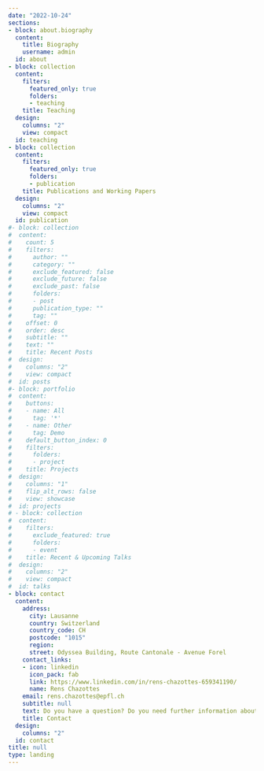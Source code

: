```yaml
---
date: "2022-10-24"
sections:
- block: about.biography
  content:
    title: Biography
    username: admin
  id: about
- block: collection
  content:
    filters:
      featured_only: true
      folders:
      - teaching
    title: Teaching
  design:
    columns: "2"
    view: compact
  id: teaching
- block: collection
  content:
    filters:
      featured_only: true
      folders:
      - publication
    title: Publications and Working Papers
  design:
    columns: "2"
    view: compact
  id: publication
#- block: collection
#  content:
#    count: 5
#    filters:
#      author: ""
#      category: ""
#      exclude_featured: false
#      exclude_future: false
#      exclude_past: false
#      folders:
#      - post
#      publication_type: ""
#      tag: ""
#    offset: 0
#    order: desc
#    subtitle: ""
#    text: ""
#    title: Recent Posts
#  design:
#    columns: "2"
#    view: compact
#  id: posts
#- block: portfolio
#  content:
#    buttons:
#    - name: All
#      tag: '*'
#    - name: Other
#      tag: Demo
#    default_button_index: 0
#    filters:
#      folders:
#      - project
#    title: Projects
#  design:
#    columns: "1"
#    flip_alt_rows: false
#    view: showcase
#  id: projects
# - block: collection
#  content:
#    filters:
#      exclude_featured: true
#      folders:
#      - event
#    title: Recent & Upcoming Talks
#  design:
#    columns: "2"
#    view: compact
#  id: talks
- block: contact
  content:
    address:
      city: Lausanne
      country: Switzerland
      country_code: CH
      postcode: "1015"
      region: 
      street: Odyssea Building, Route Cantonale - Avenue Forel 
    contact_links:
    - icon: linkedin
      icon_pack: fab
      link: https://www.linkedin.com/in/rens-chazottes-659341190/
      name: Rens Chazottes
    email: rens.chazottes@epfl.ch
    subtitle: null
    text: Do you have a question? Do you need further information about a research I am working on? Send me a message!
    title: Contact
  design:
    columns: "2"
  id: contact
title: null
type: landing
---
```

